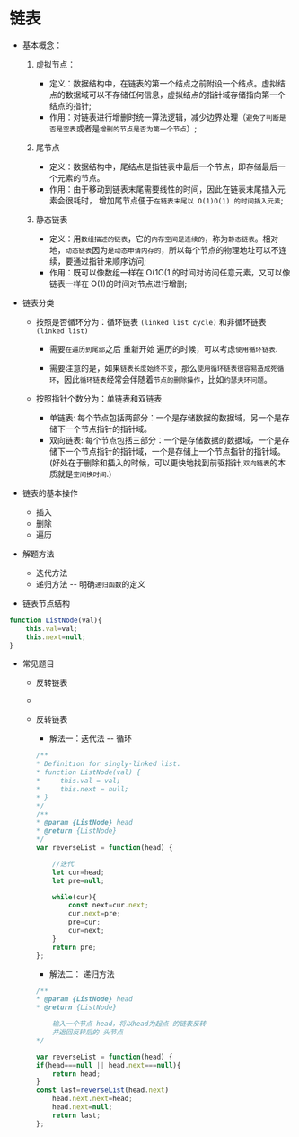 # 链表

* 基本概念：

    1. 虚拟节点：

        * 定义：数据结构中，在链表的第一个结点之前附设一个结点。虚拟结点的数据域可以不存储任何信息，虚拟结点的指针域存储指向第一个结点的指针;
        * 作用：对链表进行增删时统一算法逻辑，减少边界处理（`避免了判断是否是空表`或者是`增删的节点是否为第一个节点`）;

    2. 尾节点

        * 定义：数据结构中，尾结点是指链表中最后一个节点，即存储最后一个元素的节点。
        * 作用：由于移动到链表末尾需要线性的时间，因此在链表末尾插入元素会很耗时， 增加尾节点便于`在链表末尾以 O(1)O(1) 的时间插入元素`;

    3. 静态链表

        * 定义：用`数组描述的链表`，它的`内存空间是连续的`，称为`静态链表`。相对地，`动态链表`因为`是动态申请内存的`，所以每个节点的物理地址可以不连续，要通过指针来顺序访问;
        * 作用：既可以像数组一样在 O(1O(1 的时间对访问任意元素，又可以像链表一样在 O(1)的时间对节点进行增删;

* 链表分类
    * 按照是否循环分为：循环链表 `(linked list cycle)` 和非循环链表 `(linked list)`

        * 需要`在遍历到尾部`之后 重新开始 遍历的时候，可以考虑`使用循环链表`.

        * 需要注意的是，如果`链表长度始终不变`，那么`使用循环链表很容易造成死循环`，因此`循环链表`经常会伴随着`节点的删除操作`，比如`约瑟夫环问题`。

    * 按照指针个数分为：单链表和双链表
        * 单链表: 每个节点包括两部分：一个是存储数据的数据域，另一个是存储下一个节点指针的指针域。
        * 双向链表: 每个节点包括三部分：一个是存储数据的数据域，一个是存储下一个节点指针的指针域，一个是存储上一个节点指针的指针域。(好处在于删除和插入的时候，可以更快地找到前驱指针,`双向链表`的本质就是`空间换时间`.)
* 链表的基本操作
    * 插入
    * 删除
    * 遍历

* 解题方法
    * 迭代方法
    * 递归方法  -- 明确`递归函数`的定义

* 链表节点结构
```js
function ListNode(val){
    this.val=val;
    this.next=null;
}
```

* 常见题目
    * 反转链表
    * 

    * 反转链表
        * 解法一：迭代法 -- 循环
        ```js
        /**
        * Definition for singly-linked list.
        * function ListNode(val) {
        *     this.val = val;
        *     this.next = null;
        * }
        */
        /**
        * @param {ListNode} head
        * @return {ListNode}
        */
        var reverseList = function(head) {

            //迭代
            let cur=head;
            let pre=null;

            while(cur){
                const next=cur.next;
                cur.next=pre;
                pre=cur;
                cur=next;
            }
            return pre;
        };
        ```
        
        * 解法二： 递归方法  
        ```js
        /**
        * @param {ListNode} head
        * @return {ListNode}

            输入一个节点 head，将以head为起点 的链表反转
            并返回反转后的 头节点 
        */
        
        var reverseList = function(head) {
        if(head===null || head.next===null){
            return head;
        }
        const last=reverseList(head.next)
            head.next.next=head;
            head.next=null;
            return last;
        };
        ```

